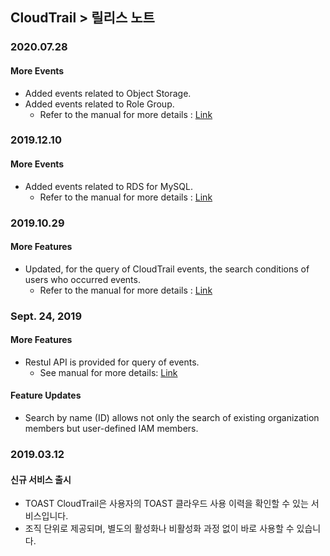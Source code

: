 
## CloudTrail > 릴리스 노트

### 2020.07.28
#### More Events
* Added events related to Object Storage.  
* Added events related to Role Group.  
    * Refer to the manual for more details : [Link](http://docs.toast.com/en/CloudTrail/en/event-list/)
 
### 2019.12.10
#### More Events
* Added events related to RDS for MySQL.  
    * Refer to the manual for more details : [Link](http://docs.toast.com/en/CloudTrail/en/event-list/)

### 2019.10.29
#### More Features
* Updated, for the query of CloudTrail events, the search conditions of users who occurred events.
    * Refer to the manual for more details : [Link](http://docs.toast.com/en/CloudTrail/en/api-guide/)

### Sept. 24, 2019 
#### More Features 
* Restul API is provided for query of events. 
    * See manual for more details: [Link](http://docs.toast.com/en/CloudTrail/en/api-guide/)
    
#### Feature Updates
* Search by name (ID) allows not only the search of existing organization members but user-defined IAM members.

### 2019.03.12
#### 신규 서비스 출시
* TOAST CloudTrail은 사용자의 TOAST 클라우드 사용 이력을 확인할 수 있는 서비스입니다.
* 조직 단위로 제공되며, 별도의 활성화나 비활성화 과정 없이 바로 사용할 수 있습니다.